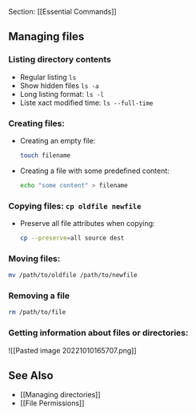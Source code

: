 Section: [[Essential Commands]]

## Managing files

### Listing directory contents

- Regular listing `ls`
- Show hidden files `ls -a`
- Long listing format: `ls -l`
- Liste xact modified time: `ls --full-time`

### Creating files: 

- Creating an empty file:
  ```bash
  touch filename
  ```

- Creating a file with some predefined content:
  ```bash
  echo "some content" > filename
  ```

### Copying files: `cp oldfile newfile`

- Preserve all file attributes when copying:
  ``` bash
  cp --preserve=all source dest
  ```

### Moving files: 

```bash
mv /path/to/oldfile /path/to/newfile
```

### Removing a file

```bash
rm /path/to/file
```

### Getting information about files or directories:

![[Pasted image 20221010165707.png]]

## See Also

- [[Managing directories]]
- [[File Permissions]]
